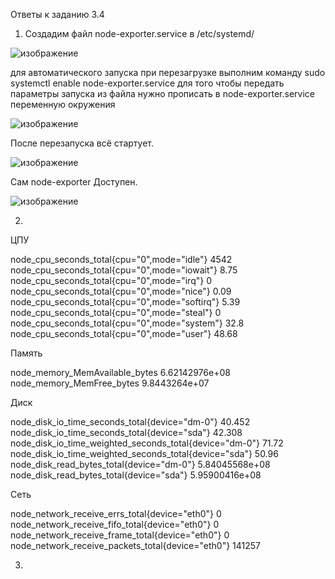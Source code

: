 Ответы к заданию 3.4

1.  Создадим файл node-exporter.service в /etc/systemd/

![изображение](https://user-images.githubusercontent.com/16610642/151691586-eb4844d4-c8e7-4a61-a8cf-76daab286864.png)

для автоматического запуска при перезагрузке выполним команду sudo systemctl enable node-exporter.service
для того чтобы передать параметры запуска из файла нужно прописать в node-exporter.service переменную окружения 

![изображение](https://user-images.githubusercontent.com/16610642/151692427-3ade9b21-9f36-4002-a4f0-1d38a55e76bb.png)

После перезапуска всё стартует.

![изображение](https://user-images.githubusercontent.com/16610642/151692872-483a2685-35a0-4041-9fe1-cdaf21c43171.png)

Сам node-exporter Доступен.

![изображение](https://user-images.githubusercontent.com/16610642/151692897-4bc69ef6-5089-4463-bacf-124df2700ac1.png)

2.

ЦПУ

node_cpu_seconds_total{cpu="0",mode="idle"} 4542
node_cpu_seconds_total{cpu="0",mode="iowait"} 8.75
node_cpu_seconds_total{cpu="0",mode="irq"} 0
node_cpu_seconds_total{cpu="0",mode="nice"} 0.09
node_cpu_seconds_total{cpu="0",mode="softirq"} 5.39
node_cpu_seconds_total{cpu="0",mode="steal"} 0
node_cpu_seconds_total{cpu="0",mode="system"} 32.8
node_cpu_seconds_total{cpu="0",mode="user"} 48.68

Память

node_memory_MemAvailable_bytes 6.62142976e+08
node_memory_MemFree_bytes 9.8443264e+07

Диск

node_disk_io_time_seconds_total{device="dm-0"} 40.452
node_disk_io_time_seconds_total{device="sda"} 42.308
node_disk_io_time_weighted_seconds_total{device="dm-0"} 71.72
node_disk_io_time_weighted_seconds_total{device="sda"} 50.96
node_disk_read_bytes_total{device="dm-0"} 5.84045568e+08
node_disk_read_bytes_total{device="sda"} 5.95900416e+08

Сеть

node_network_receive_errs_total{device="eth0"} 0
node_network_receive_fifo_total{device="eth0"} 0
node_network_receive_frame_total{device="eth0"} 0
node_network_receive_packets_total{device="eth0"} 141257

3.

